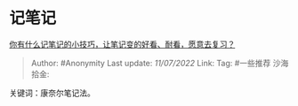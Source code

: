 # 记笔记
[你有什么记笔记的小技巧，让笔记变的好看、耐看，愿意去复习？](https://www.zhihu.com/question/373229426/answer/2555710895)

> Author: #Anonymity
> Last update: *11/07/2022*
> Link:
> Tag: #一些推荐 
> 沙海拾金:

关键词：康奈尔笔记法。
